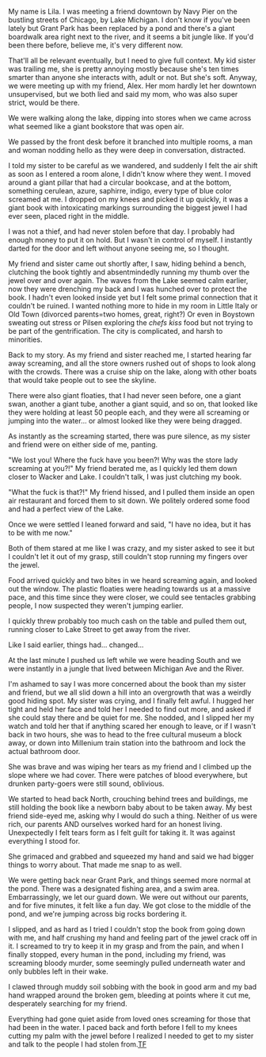 My name is Lila.
I was meeting a friend downtown by Navy Pier on the bustling streets of Chicago, by Lake Michigan. I don't know if you've been lately but Grant Park has been replaced by a pond and there's a giant boardwalk area right next to the river, and it seems a bit jungle like. If you'd been there before, believe me, it's very different now. 

That'll all be relevant eventually, but I need to give full context. 
My kid sister was trailing me, she is pretty annoying mostly because she's ten times smarter than anyone she interacts with, adult or not. But she's soft.
Anyway, we were meeting up with my friend, Alex. Her mom hardly let her downtown unsupervised, but we both lied and said my mom, who was also super strict, would be there. 

We were walking along the lake, dipping into stores when we came across what seemed like a giant bookstore that was open air. 

We passed by the front desk before it branched into multiple rooms, a man and woman nodding hello as they were deep in conversation, distracted. 

I told my sister to be careful as we wandered, and suddenly I felt the air shift as soon as I entered a room alone, I didn't know where they went. 
I moved around a giant pillar that had a circular bookcase, and at the bottom, something cerulean, azure, saphirre, indigo, every type of blue color screamed at me.
I dropped on my knees and picked it up quickly, it was a giant book with intoxicating markings surrounding the biggest jewel I had ever seen, placed right in the middle. 

I was not a thief, and had never stolen before that day. I probably had enough money to put it on hold. But I wasn't in control of myself. I instantly darted for the door and left without anyone seeing me, so I thought. 

My friend and sister came out shortly after, I saw, hiding behind a bench, clutching the book tightly and absentmindedly running my thumb over the jewel over and over again. 
The waves from the Lake seemed calm earlier, now they were drenching my back and I was hunched over to protect the book. 
I hadn't even looked inside yet but I felt some primal connection that it couldn't be ruined. I wanted nothing more to hide in my room in Little Italy or Old Town (divorced parents=two homes, great, right?) Or even in Boystown sweating out stress or Pilsen exploring the *chefs kiss* food but not trying to be part of the gentrification. The city is complicated, and harsh to minorities. 

Back to my story. 
As my friend and sister reached me, I started hearing far away screaming, and all the store owners rushed out of shops to look along with the crowds.
There was a cruise ship on the lake, along with other boats that would take people out to see the skyline. 

There were also giant floaties, that I had never seen before, one a giant swan, another a giant tube, another a giant squid, and so on, that looked like they were holding at least 50 people each, and they were all screaming or jumping into the water... or almost looked like they were being dragged. 

As instantly as the screaming started, there was pure silence, as my sister and friend were on either side of me, panting. 

"We lost you! Where the fuck have you been?! Why was the store lady screaming at you?!" 
My friend berated me, as I quickly led them down closer to Wacker and Lake. 
I couldn't talk, I was just clutching my book. 

"What the fuck is that?!" My friend hissed, and I pulled them inside an open air restaurant and forced them to sit down. We politely ordered some food and had a perfect view of the Lake. 

Once we were settled I leaned forward and said, "I have no idea, but it has to be with me now." 

Both of them stared at me like I was crazy, and my sister asked to see it but I couldn't let it out of my grasp, still couldn't stop running my fingers over the jewel. 

Food arrived quickly and two bites in we heard screaming again, and looked out the window. The plastic floaties were heading towards us at a massive pace, and this time since they were closer, we could see tentacles grabbing people, I now suspected they weren't jumping earlier. 

I quickly threw probably too much cash on the table and pulled them out, running closer to Lake Street to get away from the river. 

Like I said earlier, things had... changed... 

At the last minute I pushed us left while we were heading South and we were instantly in a jungle that lived between Michigan Ave and the River. 

I'm ashamed to say I was more concerned about the book than my sister and friend, but we all slid down a hill into an overgrowth that was a weirdly good hiding spot. 
My sister was crying, and I finally felt awful. I hugged her tight and held her face and told her I needed to find out more, and asked if she could stay there and be quiet for me. She nodded, and I slipped her my watch and told her that if anything scared her enough to leave, or if I wasn't back in two hours, she was to head to the free cultural museum a block away, or down into Millenium train station into the bathroom and lock the actual bathroom door. 

She was brave and was wiping her tears as my friend and I climbed up the slope where we had cover. 
There were patches of blood everywhere, but drunken party-goers were still sound, oblivious. 

We started to head back North, crouching behind trees and buildings, me still holding the book like a newborn baby about to be taken away.
My best friend side-eyed me, asking why I would do such a thing.
Neither of us were rich, our parents AND ourselves worked hard for an honest living.
Unexpectedly I felt tears form as I felt guilt for taking it. It was against everything I stood for. 

She grimaced and grabbed and squeezed my hand and said we had bigger things to worry about. That made me snap to as well. 

We were getting back near Grant Park, and things seemed more normal at the pond. There was a designated fishing area, and a swim area. 
Embarrassingly, we let our guard down.
We were out without our parents, and for five minutes, it felt like a fun day. 
We got close to the middle of the pond, and we're jumping across big rocks bordering it. 

I slipped, and as hard as I tried I couldn't stop the book from going down with me, and half crushing my hand and feeling part of the jewel crack off in it. I screamed to try to keep it in my grasp and from the pain, and when I finally stopped, every human in the pond, including my friend, was screaming bloody murder, some seemingly pulled underneath water and only bubbles left in their wake. 

I clawed through muddy soil sobbing with the book in good arm and my bad hand wrapped around the broken gem, bleeding at points where it cut me, desperately searching for my friend. 

Everything had gone quiet aside from loved ones screaming for those that had been in the water. 
I paced back and forth before I fell to my knees cutting my palm with the jewel before I realized I needed to get to my sister and talk to the people I had stolen from.[TF](http://www.iliveonterrafirma.com)